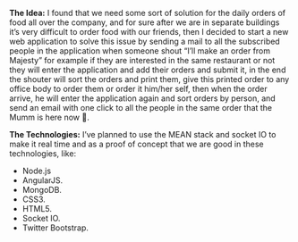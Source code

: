 **The Idea:**
I found that we need some sort of solution for the daily orders of food all over the company, and for sure after we are in separate buildings it’s very difficult to order food with our friends, then I decided to start a new web application to solve this issue by sending a mail to all the subscribed people in the application when someone shout “I’ll make an order from Majesty” for example if they are interested in the same restaurant or not they will enter the application and add their orders and submit it, in the end the shouter will sort the orders and print them, give this printed order to any office body to order them or order it him/her self, then when the order arrive, he will enter the application again and sort orders by person, and send an email with one click to all the people in the same order that the Mumm is here now .

**The Technologies:**
I’ve planned to use the MEAN stack and socket IO to make it real time and as a proof of concept that we are good in these technologies, like:
* Node.js
* AngularJS.
* MongoDB.
* CSS3.
* HTML5.
* Socket IO.
* Twitter Bootstrap.

